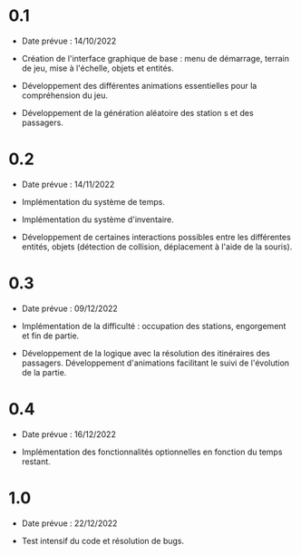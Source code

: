 # 0.1

- Date prévue : 14/10/2022

- Création de l'interface graphique de base : menu de démarrage, terrain de jeu, mise à l'échelle, objets et entités.
- Développement des différentes animations essentielles pour la compréhension du jeu.
- Développement de la génération aléatoire des station s et des passagers.

# 0.2

- Date prévue : 14/11/2022

- Implémentation du système de temps.
- Implémentation du système d'inventaire.
- Développement de certaines interactions possibles entre les différentes entités, objets (détection de collision, déplacement à l'aide de la souris).

# 0.3

- Date prévue : 09/12/2022 

- Implémentation de la difficulté : occupation des stations, engorgement et fin de partie.
- Développement de la logique avec la résolution des itinéraires des passagers.
  Développement d'animations facilitant le suivi de l'évolution de la partie.

# 0.4

- Date prévue : 16/12/2022

- Implémentation des fonctionnalités optionnelles en fonction du temps restant.

# 1.0

- Date prévue : 22/12/2022

 - Test intensif du code et résolution de bugs.
